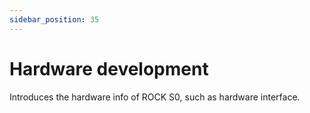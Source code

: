 ```yaml
---
sidebar_position: 35
---
```


# Hardware development

Introduces the hardware info of ROCK S0, such as hardware interface.

<DocCardList />

